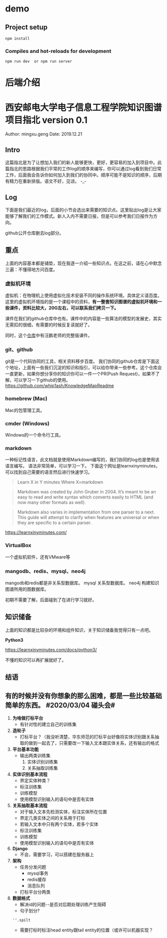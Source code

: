 # demo

## Project setup
```
npm install
```

### Compiles and hot-reloads for development
```
npm run dev  or npm run server
```

# 后端介绍
# 西安邮电大学电子信息工程学院知识图谱项目指北 version 0.1 
Author: mingxu.geng
Date: 2019.12.21

## Intro
这篇指北是为了让想加入我们的新人能够更快，更好，更容易的加入到项目中。此篇指北的思路根据我们平常的工作log的顺序来编写，你可以通过log看到我们日常工作，后面我会告诉你如何加入到我们的协同中。顺序可能不是知识的顺序，后期有精力在重新排版。语文不好，见谅。 -_-

## Log
下面是我们最近的log，后面的小节会选出来需要的知识点。这里贴出log是让大家能够了解我们的工作模式。新人入内不需要日报，但是可以参考我们日报作为方向。

github公开仓库删去log部分。

## 重点
上面的内容基本都是铺垫，现在我逐一介绍一些知识点。在这之前，请在心中默念三遍：不懂得地方问百度。

### 虚拟机环境
虚拟机：在物理机上使用虚拟化技术安装不同的操作系统环境。具体定义请百度。
这里的虚拟机环境指的是一个课程中的资料，**有一整套知识图谱的虚拟机环境和一些课件，资料比较大，20G左右，可以联系我们拷贝一下。**

课件在我们的github仓库中也有。课件中的内容是一些算法的模型的发展史，其实无需扣的很细，有需要的时候反复读就好了。

同时，这个[仓库](https://github.com/npubird/KnowledgeGraphCourse)中有汪鹏老师的完整版课件。

### git、github
git是一个代码协同的工具，相关资料移步百度。
我们协同的github仓库是下面这个地址，上面有一些我们沉淀的知识和指引，可以给你带来一些参考。这个仓库会一直更新，如果你想分享你的知识你可以一件一个PR(Push Request)，如果不了解，可以学习一下github的使用。
https://github.com/whip1ash/KnowledgeMapReadme 

### homebrew (Mac)
Mac的包管理工具。

### cmder (Windows)
Windows的一个命令行工具。

### markdown
一种标记性语言，此文档就是使用Markdown编写的，我们协同的log也是使用该语言编写。 语法非常简单，可以学习一下。
下面这个网址是learnxinyminutes，可以找到自己需要的语言然后进行快速学习。

>Learn X in Y minutes
Where X=markdown

>Markdown was created by John Gruber in 2004. It’s meant to be an easy to read and write syntax which converts easily to HTML (and now many other formats as well).

>Markdown also varies in implementation from one parser to a next. This guide will attempt to clarify when features are universal or when they are specific to a certain parser.

https://learnxinyminutes.com/

### VirtualBox
一个虚拟机软件，还有VMware等

### mangodb、redis、mysql、neo4j
mangodb和redis都是非关系型数据库。
mysql 关系型数据库。
neo4j 构建知识图谱所用的图数据库。

初期不需要了解，后面碰到了在进行学习就好。


## 知识储备
上面的知识都是比较杂的环境和组件知识，关于知识储备我觉得只有一点吧。

**Python3**

https://learnxinyminutes.com/docs/python3/

不懂的知识可以再扩展就好了。

## 结语
有的时候并没有你想象的那么困难，都是一些比较基础简单的东西。
#2020/03/04 碰头会#
---
1. **为啥做打标平台**
	* 有针对性的建立自己的训练集
2. **造轮子**
	* 打标平台？（我没听清楚，华东师范的打标平台好像将实体识别跟关系抽取的做到一起去了，只需要改一下输入文本跟实体关系，还有输出的格式
3. **平台基本功能**
	* 输出两类训练集
		1. 实体识别训练集
		2. 关系抽取训练集
4. **实体识别基本流程**
	* 界定实体种类？
	* 标注训练集
	* 训练模型
	* 使用模型识别输入的语句中是否有实体
5. **关系抽取基本流程**
	* 对于输入文本先检测实体，标注实体所在位置
	* 界定几类实体之间的关系用于打标
	* 若输入文本中只有两个实体，若多个实体
	* 标注训练集
	* 训练模型
	* 使用模型识别输入的语句中是否有实体
6. **Django**
	* 不会，需要学习，可以搭建在服务器上
7. **架构**
	* 任务分发问题
		* mysql事务
		* redis缓存
		* 消息队列
	* 打标平台分两类
8. **数据格式**
	* 解决id的问题--是否对后期处理训练产生阻碍
	* 句子划分? 
    ```
	''.spilt
	```
	* 需要打标时标注head entity跟tail entity的位置（或许可以机器实现？

